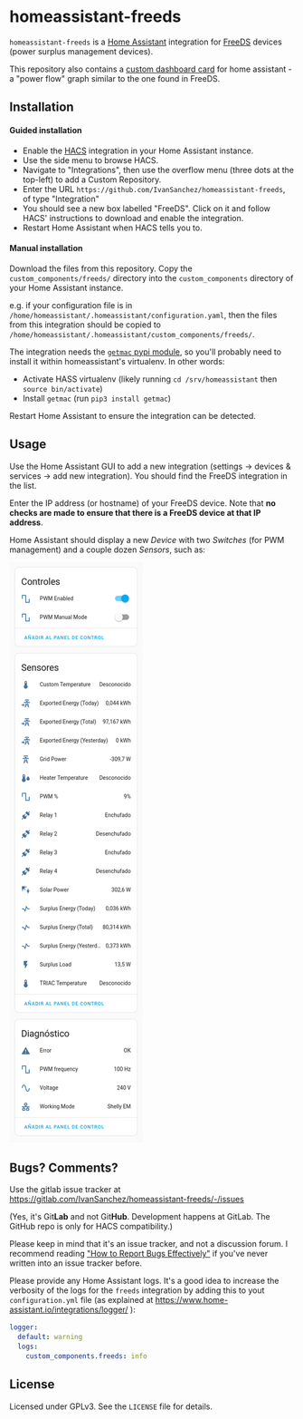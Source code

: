 # homeassistant-freeds

`homeassistant-freeds` is a [Home Assistant](https://www.home-assistant.io) integration for [FreeDS](https://freeds.es/) devices (power surplus management devices).

This repository also contains a [custom dashboard card](https://developers.home-assistant.io/docs/frontend/custom-ui/custom-card/) for home assistant - a "power flow" graph similar to the one found in FreeDS.

## Installation

#### Guided installation

- Enable the [HACS](https://hacs.xyz/) integration in your Home Assistant instance.
- Use the side menu to browse HACS.
- Navigate to "Integrations", then use the overflow menu (three dots at the top-left) to add a Custom Repository.
- Enter the URL `https://github.com/IvanSanchez/homeassistant-freeds`, of type "Integration"
- You should see a new box labelled "FreeDS". Click on it and follow HACS' instructions to download and enable the integration.
- Restart Home Assistant when HACS tells you to.

#### Manual installation

Download the files from this repository. Copy the `custom_components/freeds/` directory into the `custom_components` directory of your Home Assistant instance.

e.g. if your configuration file is in `/home/homeassistant/.homeassistant/configuration.yaml`, then the files from this integration should be copied to `/home/homeassistant/.homeassistant/custom_components/freeds/`.

The integration needs the [`getmac` pypi module](https://pypi.org/project/getmac/), so you'll probably need to install it within homeassistant's virtualenv. In other words:
- Activate HASS virtualenv (likely running `cd /srv/homeassistant` then `source bin/activate`)
- Install `getmac` (run `pip3 install getmac`)

Restart Home Assistant to ensure the integration can be detected.

## Usage

Use the Home Assistant GUI to add a new integration (settings → devices & services → add new integration). You should find the FreeDS integration in the list.

Enter the IP address (or hostname) of your FreeDS device. Note that **no checks are made to ensure that there is a FreeDS device at that IP address**.

Home Assistant should display a new *Device* with two *Switches* (for PWM management) and a couple dozen *Sensors*, such as:

![Screenshot of FreeDS sensors in Home Assistant](./screenshot.png)

## Bugs? Comments?

Use the gitlab issue tracker at https://gitlab.com/IvanSanchez/homeassistant-freeds/-/issues

(Yes, it's Git**Lab** and not Git**Hub**. Development happens at GitLab. The GitHub repo is only for HACS compatibility.)

Please keep in mind that it's an issue tracker, and not a discussion forum. I recommend reading ["How to Report Bugs Effectively"](https://www.chiark.greenend.org.uk/~sgtatham/bugs.html) if you've never written into an issue tracker before.

Please provide any Home Assistant logs. It's a good idea to increase the verbosity of the logs for the `freeds` integration by adding this to yout `configuration.yml` file (as explained at https://www.home-assistant.io/integrations/logger/ ):

```yaml
logger:
  default: warning
  logs:
    custom_components.freeds: info
```

## License

Licensed under GPLv3. See the `LICENSE` file for details.
